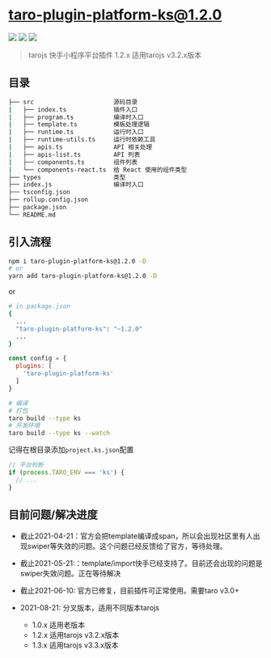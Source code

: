 # taro-plugin-platform-ks@1.2.0

[![](https://img.shields.io/npm/v/taro-plugin-platform-ks.svg?style=flat-square)](https://www.npmjs.com/package/taro-plugin-platform-ks)
[![](https://img.shields.io/npm/l/taro-plugin-platform-ks.svg?style=flat-square)](https://www.npmjs.com/package/taro-plugin-platform-ks)
[![](https://img.shields.io/npm/dt/taro-plugin-platform-ks.svg?style=flat-square)](https://www.npmjs.com/package/taro-plugin-platform-ks)

> tarojs 快手小程序平台插件 1.2.x 适用tarojs v3.2.x版本

## 目录

```bash
├── src                      源码目录
|   ├── index.ts             插件入口
|   ├── program.ts           编译时入口
|   ├── template.ts          模板处理逻辑
|   ├── runtime.ts           运行时入口
|   ├── runtime-utils.ts     运行时依赖工具
|   ├── apis.ts              API 相关处理
|   ├── apis-list.ts         API 列表
|   ├── components.ts        组件列表
|   └── components-react.ts  给 React 使用的组件类型
├── types                    类型
├── index.js                 编译时入口
├── tsconfig.json
├── rollup.config.json
├── package.json
└── README.md
```

## 引入流程

```bash
npm i taro-plugin-platform-ks@1.2.0 -D
# or
yarn add taro-plugin-platform-ks@1.2.0 -D
```

or

```bash
# in package.json
{
  ...
  "taro-plugin-platform-ks": "~1.2.0"
  ...
}

```

```javascript
const config = {
  plugins: [
    'taro-plugin-platform-ks'
  ]
}
```

```bash
# 编译
# 打包
taro build --type ks
# 开发环境
taro build --type ks --watch
```

记得在根目录添加`project.ks.json`配置

```javascript
// 平台判断
if (process.TARO_ENV === 'ks') {
  // ...
}
```

## 目前问题/解决进度

- 截止2021-04-21：官方会把template编译成span，所以会出现社区里有人出现swiper等失效的问题。这个问题已经反馈给了官方，等待处理。

- 截止2021-05-21:：template/import快手已经支持了。目前还会出现的问题是swiper失效问题。正在等待解决

- 截止2021-06-10: 官方已修复，目前插件可正常使用。需要taro v3.0+
  
- 2021-08-21: 分叉版本，适用不同版本tarojs
  - 1.0.x 适用老版本
  - 1.2.x 适用tarojs v3.2.x版本
  - 1.3.x 适用tarojs v3.3.x版本
